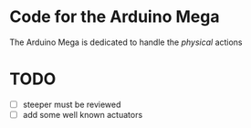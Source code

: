 # Code for the Arduino Mega

The Arduino Mega is dedicated to handle the *physical* actions

# TODO

- [ ] steeper must be reviewed
- [ ] add some well known actuators
